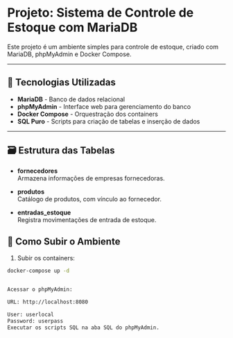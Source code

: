 # Projeto: Sistema de Controle de Estoque com MariaDB

Este projeto é um ambiente simples para controle de estoque, criado com MariaDB, phpMyAdmin e Docker Compose.

---

## 📌 Tecnologias Utilizadas

- **MariaDB** - Banco de dados relacional
- **phpMyAdmin** - Interface web para gerenciamento do banco
- **Docker Compose** - Orquestração dos containers
- **SQL Puro** - Scripts para criação de tabelas e inserção de dados

---

## 🗃️ Estrutura das Tabelas

- **fornecedores**  
  Armazena informações de empresas fornecedoras.

- **produtos**  
  Catálogo de produtos, com vínculo ao fornecedor.

- **entradas_estoque**  
  Registra movimentações de entrada de estoque.


## 🚀 Como Subir o Ambiente

1. Subir os containers:

```bash
docker-compose up -d


Acessar o phpMyAdmin:

URL: http://localhost:8080

User: userlocal
Password: userpass
Executar os scripts SQL na aba SQL do phpMyAdmin.


